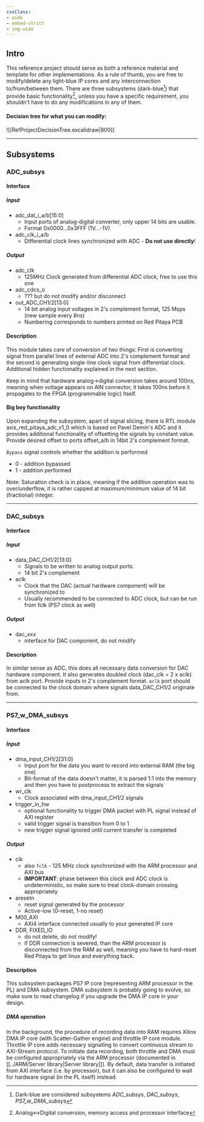 ```yaml
---
cssClass: 
- wide
- embed-strict
- img-wide
---
```

## Intro
This reference project should serve as both a reference material and template for other implementations. As a rule of thumb, you are free to modify/delete any light-blue IP cores and any interconnection to/from/between them. There are three subsystems (dark-blue[^1]) that provide basic functionality[^2], unless you have a specific requirement, you shouldn't have to do any modifications in any of them. 

[^1]: Dark-blue are considered subsystems *ADC_subsys*, *DAC_subsys*, *PS7_w_DMA_subsys*
[^2]: Analog<->Digital conversion, memory access and processor interface 

#### Decision tree for what you can modify:
![[RefProjectDecisionTree.excalidraw|800]]

---
## Subsystems

### ADC_subsys
#### Interface
##### Input
- adc_dat_i_a/b\[15:0]
	- Input ports of analog-digital converter, only upper 14 bits are usable. 
	- Format 0x0000...0x3FFF (1V...-1V)
- adc_clk_i_a/b
	- Differential clock lines synchronized with ADC - __Do not use directly__!
##### Output
- adc_clk
	- 125MHz Clock generated from differential ADC clock, free to use this one
- adc_cdcs_o
	- ??? but do not modify and/or disconnect
- out_ADC_CH1/2\[13:0] 
	- 14 bit analog input voltages in 2's complement format, 125 Msps (new sample every 8ns)
	- Numbering corresponds to numbers printed on Red Pitaya PCB
#### Description
This module takes care of conversion of two things: First is converting signal from parallel lines of external ADC into 2's complement format and the second is generating single-line clock signal from differential clock. Additional hidden functionality explained in the next section.

Keep in mind that hardware analog->digital conversion takes around 100ns, meaning when voltage appears on AIN connector, it takes 100ns before it propagates to the FPGA (programmable logic) itself. 
#### Big boy functionality
Upon expanding the subsystem, apart of signal slicing, there is RTL module axis_red_pitaya_adc_v1_0 which is based on Pavel Demin's ADC and it provides additional functionality of offsetting the signals by constant value. Provide desired offset to ports offset_a/b in 14bit 2's complement format.

`Bypass` signal controls whether the addition is performed
- 0 - addition bypassed
- 1 - addition performed

Note: Saturation check is in place, meaning if the addition operation was to over/underflow, it is rather capped at maximum/minimum value of 14 bit (fractional) integer. 

 ---
### DAC_subsys
#### Interface
##### Input
- data_DAC_CH1/2\[13:0]
	- Signals to be written to analog output ports. 
	- 14 bit 2's complement
- aclk
	- Clock that the DAC (actual hardware component) will be synchronized to
	- Usually recommended to be connected to ADC clock, but can be run from fclk (PS7 clock as well)
##### Output
- dac_xxx
	- interface for DAC component, do not modify 
#### Description
In similar sense as ADC, this does all necessary data conversion for DAC hardware component. It also generates doubled clock (dac_clk = 2 x aclk) from aclk port. Provide inputs in 2's complement format. `aclk` port should be connected to the clock domain where signals data_DAC_CH1/2 originate from. 

---
### PS7_w_DMA_subsys
#### Interface
##### Input
- dma_input_CH1/2\[31:0]
	- Input port for the data you want to record into external RAM (the big one)
	- Bit-format of the data doesn't matter, it is parsed 1:1 into the memory and then you have to postprocess to extract the signals
- wr_clk
	- Clock associated with dma_input_CH1/2 signals
- trigger_in_hw
	- optional functionality to trigger DMA packet with PL signal instead of AXI register
	- valid trigger signal is transition from 0 to 1
	- new trigger signal ignored until current transfer is completed
##### Output
- clk
	- also `fclk` - 125 MHz clock synchronized with the ARM processor and AXI bus
	- __IMPORTANT__: phase between this clock and ADC clock is undeterministic, so make sure to treat clock-domain crossing appropriately
- aresetn
	- reset signal generated by the processor
	- Active-low (0-reset, 1-no reset)
- M00_AXI
	- AXI4 interface connected usually to your generated IP core
- DDR, FIXED_IO
	- do not delete, do not modify!
	- if DDR connection is severed, than the ARM processor is disconnected from the RAM as well, meaning you have to hard-reset Red Pitaya to get linux and everything back. 
#### Description
This subsystem packages PS7 IP core (representing ARM processor in the PL) and DMA subsystem. DMA subsystem is probably going to evolve, so make sure to read changelog if you upgrade the DMA IP core in your design. 
##### DMA operation
In the background, the procedure of recording data into RAM requires Xilinx DMA IP core (with Scatter-Gather engine) and throttle IP core module. Throttle IP core adds necessary signalling to convert continuous stream to AXI-Stream protocol. To initiate data recording, both throttle and DMA must be configured appropriately via the ARM processor (documented in [[../ARM/Server library|Server library]]). By default, data transfer is initiated from AXI interface (i.e. by processor), but it can also be configured to wait for hardware signal (in the PL itself) instead.






